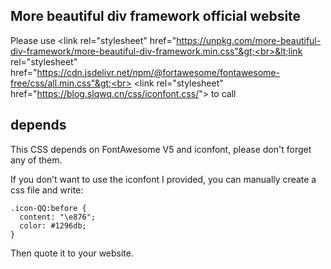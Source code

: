 ## More beautiful div framework official website
Please use &lt;link rel="stylesheet" href="https://unpkg.com/more-beautiful-div-framework/more-beautiful-div-framework.min.css"&gt;<br>&lt;link rel="stylesheet" href="https://cdn.jsdelivr.net/npm/@fortawesome/fontawesome-free/css/all.min.css"&gt;<br>
    &lt;link rel="stylesheet" href="https://blog.slqwq.cn/css/iconfont.css/"&gt; to call
## depends
This CSS depends on FontAwesome V5 and iconfont, please don't forget any of them.

If you don’t want to use the iconfont I provided, you can manually create a css file and write:
```
.icon-QQ:before {
  content: "\e876";
  color: #1296db;
}
```

Then quote it to your website.
